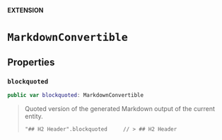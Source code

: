 **EXTENSION**

# `MarkdownConvertible`

## Properties
### `blockquoted`

```swift
public var blockquoted: MarkdownConvertible
```

> Quoted version of the generated Markdown output of the current entity.
>
>     "## H2 Header".blockquoted     // > ## H2 Header
